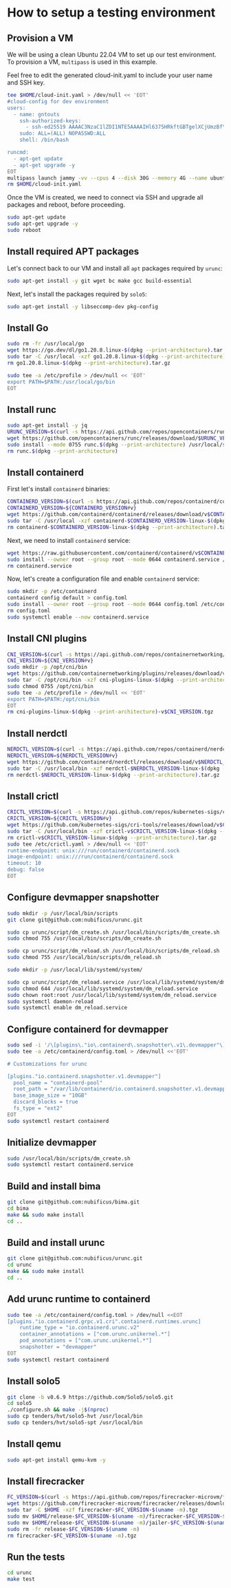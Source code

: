 # How to setup a testing environment

## Provision a VM

We will be using a clean Ubuntu 22.04 VM to set up our test environment. To provision a VM, `multipass` is used in this example.

Feel free to edit the generated cloud-init.yaml to include your user name and SSH key.

```bash
tee $HOME/cloud-init.yaml > /dev/null << 'EOT'
#cloud-config for dev environment
users:
  - name: gntouts
    ssh-authorized-keys:
      - ssh-ed25519 AAAAC3NzaC1lZDI1NTE5AAAAIHl6375HRkftGBTgelXCjUmzBfYU1KFOSMJgPdGiARgB ece8441@upnet.gr
    sudo: ALL=(ALL) NOPASSWD:ALL
    shell: /bin/bash

runcmd:
  - apt-get update
  - apt-get upgrade -y
EOT
multipass launch jammy -vv --cpus 4 --disk 30G --memory 4G --name ubuntuvm2 --cloud-init $HOME/cloud-init.yaml
rm $HOME/cloud-init.yaml
```

Once the VM is created, we need to connect via SSH and upgrade all packages and reboot, before proceeding.

```bash
sudo apt-get update
sudo apt-get upgrade -y
sudo reboot
```

## Install required APT packages

Let's connect back to our VM and install all `apt` packages required by `urunc`:

```bash
sudo apt-get install -y git wget bc make gcc build-essential
```

Next, let's install the packages required by `solo5`:

```bash
sudo apt-get install -y libseccomp-dev pkg-config
```

## Install Go

```bash
sudo rm -fr /usr/local/go
wget https://go.dev/dl/go1.20.8.linux-$(dpkg --print-architecture).tar.gz
sudo tar -C /usr/local -xzf go1.20.8.linux-$(dpkg --print-architecture).tar.gz
rm go1.20.8.linux-$(dpkg --print-architecture).tar.gz

sudo tee -a /etc/profile > /dev/null << 'EOT'
export PATH=$PATH:/usr/local/go/bin
EOT
```

## Install runc

```bash
sudo apt-get install -y jq
URUNC_VERSION=$(curl -s https://api.github.com/repos/opencontainers/runc/releases/latest | jq -r '.tag_name')
wget https://github.com/opencontainers/runc/releases/download/$URUNC_VERSION/runc.$(dpkg --print-architecture)
sudo install --mode 0755 runc.$(dpkg --print-architecture) /usr/local/sbin/runc
rm runc.$(dpkg --print-architecture)
```

## Install containerd

First let's install `containerd` binaries:

```bash
CONTAINERD_VERSION=$(curl -s https://api.github.com/repos/containerd/containerd/releases/latest | jq -r '.tag_name')
CONTAINERD_VERSION=${CONTAINERD_VERSION#v}
wget https://github.com/containerd/containerd/releases/download/v$CONTAINERD_VERSION/containerd-$CONTAINERD_VERSION-linux-$(dpkg --print-architecture).tar.gz
sudo tar -C /usr/local -xzf containerd-$CONTAINERD_VERSION-linux-$(dpkg --print-architecture).tar.gz
rm containerd-$CONTAINERD_VERSION-linux-$(dpkg --print-architecture).tar.gz
```

Next, we need to install `containerd` service:

```bash
wget https://raw.githubusercontent.com/containerd/containerd/v$CONTAINERD_VERSION/containerd.service
sudo install --owner root --group root --mode 0644 containerd.service /etc/systemd/system/containerd.service
rm containerd.service
```

Now, let's create a configuration file and enable `containerd` service:

```bash
sudo mkdir -p /etc/containerd
containerd config default > config.toml
sudo install --owner root --group root --mode 0644 config.toml /etc/containerd/config.toml
rm config.toml
sudo systemctl enable --now containerd.service
```

## Install CNI plugins

```bash
CNI_VERSION=$(curl -s https://api.github.com/repos/containernetworking/plugins/releases/latest | jq -r '.tag_name')
CNI_VERSION=${CNI_VERSION#v}
sudo mkdir -p /opt/cni/bin
wget https://github.com/containernetworking/plugins/releases/download/v$CNI_VERSION/cni-plugins-linux-$(dpkg --print-architecture)-v$CNI_VERSION.tgz
sudo tar -C /opt/cni/bin -xzf cni-plugins-linux-$(dpkg --print-architecture)-v$CNI_VERSION.tgz
sudo chmod 0755 /opt/cni/bin
sudo tee -a /etc/profile > /dev/null << 'EOT'
export PATH=$PATH:/opt/cni/bin
EOT
rm cni-plugins-linux-$(dpkg --print-architecture)-v$CNI_VERSION.tgz
```

## Install nerdctl

```bash
NERDCTL_VERSION=$(curl -s https://api.github.com/repos/containerd/nerdctl/releases/latest | jq -r '.tag_name')
NERDCTL_VERSION=${NERDCTL_VERSION#v}
wget https://github.com/containerd/nerdctl/releases/download/v$NERDCTL_VERSION/nerdctl-$NERDCTL_VERSION-linux-$(dpkg --print-architecture).tar.gz
sudo tar -C /usr/local/bin -xzf nerdctl-$NERDCTL_VERSION-linux-$(dpkg --print-architecture).tar.gz
rm nerdctl-$NERDCTL_VERSION-linux-$(dpkg --print-architecture).tar.gz
```

## Install crictl

```bash
CRICTL_VERSION=$(curl -s https://api.github.com/repos/kubernetes-sigs/cri-tools/releases/latest | jq -r '.tag_name')
CRICTL_VERSION=${CRICTL_VERSION#v}
wget https://github.com/kubernetes-sigs/cri-tools/releases/download/v$CRICTL_VERSION/crictl-v$CRICTL_VERSION-linux-$(dpkg --print-architecture).tar.gz
sudo tar -C /usr/local/bin -xzf crictl-v$CRICTL_VERSION-linux-$(dpkg --print-architecture).tar.gz
rm crictl-v$CRICTL_VERSION-linux-$(dpkg --print-architecture).tar.gz
sudo tee /etc/crictl.yaml > /dev/null << 'EOT'
runtime-endpoint: unix:///run/containerd/containerd.sock
image-endpoint: unix:///run/containerd/containerd.sock
timeout: 10
debug: false
EOT
```

## Configure devmapper snapshotter

```bash
sudo mkdir -p /usr/local/bin/scripts
git clone git@github.com:nubificus/urunc.git

sudo cp urunc/script/dm_create.sh /usr/local/bin/scripts/dm_create.sh
sudo chmod 755 /usr/local/bin/scripts/dm_create.sh

sudo cp urunc/script/dm_reload.sh /usr/local/bin/scripts/dm_reload.sh
sudo chmod 755 /usr/local/bin/scripts/dm_reload.sh

sudo mkdir -p /usr/local/lib/systemd/system/

sudo cp urunc/script/dm_reload.service /usr/local/lib/systemd/system/dm_reload.service
sudo chmod 644 /usr/local/lib/systemd/system/dm_reload.service
sudo chown root:root /usr/local/lib/systemd/system/dm_reload.service
sudo systemctl daemon-reload
sudo systemctl enable dm_reload.service
```

## Configure containerd for devmapper

```bash
sudo sed -i '/\[plugins\."io\.containerd\.snapshotter\.v1\.devmapper"\]/,/^$/d' /etc/containerd/config.toml
sudo tee -a /etc/containerd/config.toml > /dev/null <<'EOT'

# Customizations for urunc

[plugins."io.containerd.snapshotter.v1.devmapper"]
  pool_name = "containerd-pool"
  root_path = "/var/lib/containerd/io.containerd.snapshotter.v1.devmapper"
  base_image_size = "10GB"
  discard_blocks = true
  fs_type = "ext2"
EOT
sudo systemctl restart containerd
```

## Initialize devmapper

```bash
sudo /usr/local/bin/scripts/dm_create.sh
sudo systemctl restart containerd.service
```

## Build and install bima

```bash
git clone git@github.com:nubificus/bima.git
cd bima
make && sudo make install
cd ..
```

## Build and install urunc

```bash
git clone git@github.com:nubificus/urunc.git
cd urunc
make && sudo make install
cd ..
```

## Add urunc runtime to containerd

```bash
sudo tee -a /etc/containerd/config.toml > /dev/null <<EOT
[plugins."io.containerd.grpc.v1.cri".containerd.runtimes.urunc]
    runtime_type = "io.containerd.urunc.v2"
    container_annotations = ["com.urunc.unikernel.*"]
    pod_annotations = ["com.urunc.unikernel.*"]
    snapshotter = "devmapper"
EOT
sudo systemctl restart containerd
```

## Install solo5

```bash
git clone -b v0.6.9 https://github.com/Solo5/solo5.git
cd solo5
./configure.sh && make -j$(nproc)
sudo cp tenders/hvt/solo5-hvt /usr/local/bin
sudo cp tenders/hvt/solo5-spt /usr/local/bin
```

## Install qemu

```bash
sudo apt-get install qemu-kvm -y
```

## Install firecracker

```bash
FC_VERSION=$(curl -s https://api.github.com/repos/firecracker-microvm/firecracker/releases/latest | jq -r '.tag_name')
wget https://github.com/firecracker-microvm/firecracker/releases/download/$FC_VERSION/firecracker-$FC_VERSION-$(uname -m).tgz
sudo tar -C $HOME -xzf firecracker-$FC_VERSION-$(uname -m).tgz
sudo mv $HOME/release-$FC_VERSION-$(uname -m)/firecracker-$FC_VERSION-$(uname -m) /usr/local/bin/firecracker
sudo mv $HOME/release-$FC_VERSION-$(uname -m)/jailer-$FC_VERSION-$(uname -m) /usr/local/bin/jailer
sudo rm -fr release-$FC_VERSION-$(uname -m)
rm firecracker-$FC_VERSION-$(uname -m).tgz
```

## Run the tests

```bash
cd urunc
make test
```
